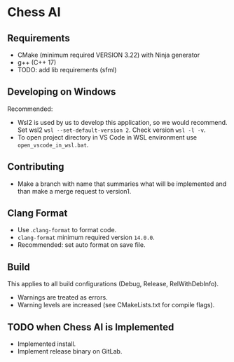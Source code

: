 # Chess AI

## Requirements
- CMake (minimum required VERSION 3.22) with Ninja generator
- g++ (C++ 17)
- TODO: add lib requirements (sfml)

## Developing on Windows
Recommended:
- Wsl2 is used by us to develop this application, so we would recommend.
Set wsl2 `wsl --set-default-version 2`. Check version `wsl -l -v`.
- To open project directory in VS Code in WSL environment use `open_vscode_in_wsl.bat`.

## Contributing
- Make a branch with name that summaries what will be implemented and than make a merge request
to version1.

## Clang Format
- Use .`clang-format` to format code.
- `clang-format` minimum required version `14.0.0`.
- Recommended: set auto format on save file.

## Build
This applies to all build configurations (Debug, Release, RelWithDebInfo).
- Warnings are treated as errors.
- Warning levels are increased (see CMakeLists.txt for compile flags).

## TODO when Chess AI is Implemented
- Implemented install.
- Implement release binary on GitLab.
